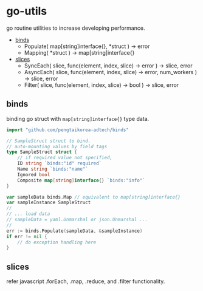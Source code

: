 # go-utils

go routine utilities to increase developing performance.

 - [binds](binds)
	- Populate( map[string]interface{}, *struct ) -> error
	- Mapping( *struct ) -> map[string]interface{}
 - [slices](slices)
	- SyncEach( slice, func(element, index, slice) -> error ) -> slice, error
	- AsyncEach( slice, func(element, index, slice) -> error, num_workers ) -> slice, error
	- Filter( slice, func(element, index, slice) -> bool ) -> slice, error

## binds
binding go struct with `map[string]interface{}` type data.

```go
import "github.com/pengtaikorea-adtech/binds"

// SampleStruct struct to bind.
// auto-mounting values by field tags
type SampleStruct struct {
	// if required value not specified, 
	ID string `binds:"id" required`
	Name string `binds:"name"`
	Ignored bool
	Composite map[string]interface{} `binds:"info"`
}

var sampleData binds.Map // equivalent to map[string]interface{}
var sampleInstance SampleStruct
// 
// ... load data
// sampleData = yaml.Unmarshal or json.Unmarshal ...
//
err := binds.Populate(sampleData, &sampleInstance)
if err != nil {
	// do exception handling here
}
```

## slices
refer javascript .forEach, .map, .reduce, and .filter functionality.

```go

```

## 
